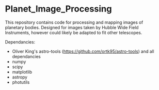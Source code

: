 # Planet_Image_Processing
This repository contains code for processing and mapping images of planetary bodies. Designed for images taken by Hubble Wide Field Instruments, however could likely be adapted to fit other telescopes.

Dependancies:
- Oliver King's astro-tools (https://github.com/ortk95/astro-tools) and all dependancies
- numpy
- scipy
- matplotlib
- astropy
- photutils

